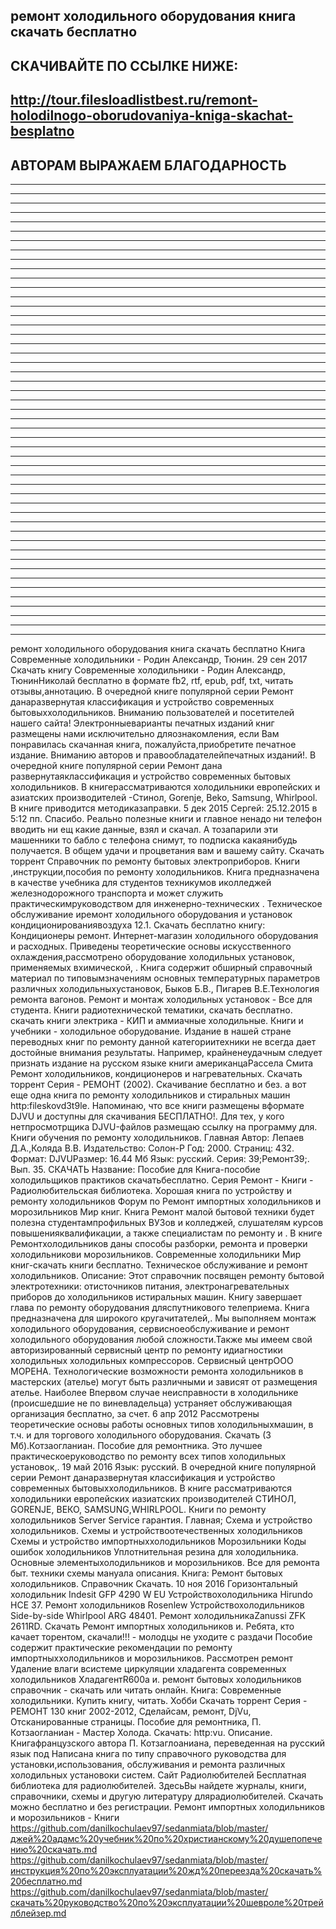 ремонт холодильного оборудования книга скачать бесплатно
--------------------------------------------------
СКАЧИВАЙТЕ ПО ССЫЛКЕ НИЖЕ:
--------------------------------------------------
http://tour.filesloadlistbest.ru/remont-holodilnogo-oborudovaniya-kniga-skachat-besplatno
--------------------------------------------------
АВТОРАМ ВЫРАЖАЕМ БЛАГОДАРНОСТЬ
--------------------------------------------------
--------------------------------------------------
--------------------------------------------------
--------------------------------------------------
--------------------------------------------------
--------------------------------------------------
--------------------------------------------------
--------------------------------------------------
--------------------------------------------------
--------------------------------------------------
--------------------------------------------------
--------------------------------------------------
--------------------------------------------------
--------------------------------------------------
--------------------------------------------------
--------------------------------------------------
--------------------------------------------------
--------------------------------------------------
--------------------------------------------------
--------------------------------------------------
--------------------------------------------------
--------------------------------------------------
--------------------------------------------------
--------------------------------------------------
--------------------------------------------------
--------------------------------------------------
--------------------------------------------------
--------------------------------------------------
--------------------------------------------------
--------------------------------------------------
--------------------------------------------------
--------------------------------------------------
--------------------------------------------------
--------------------------------------------------
--------------------------------------------------
--------------------------------------------------
--------------------------------------------------
--------------------------------------------------
--------------------------------------------------
--------------------------------------------------
--------------------------------------------------
--------------------------------------------------
--------------------------------------------------
--------------------------------------------------
--------------------------------------------------
--------------------------------------------------
--------------------------------------------------
--------------------------------------------------
--------------------------------------------------
--------------------------------------------------
ремонт холодильного оборудования книга скачать бесплатно Книга Современные холодильники - Родин Александр, Тюнин. 29 сен 2017  Скачать книгу Современные холодильники - Родин Александр, ТюнинНиколай бесплатно в формате fb2, rtf, epub, pdf, txt, читать отзывы,аннотацию.  В очередной книге популярной серии Ремонт данаразвернутая классификация и устройство современных бытовыххолодильников. Вниманию пользователей и посетителей нашего сайта! Электронныеварианты печатных изданий книг размещены нами исключительно дляознакомления, если Вам понравилась скачанная книга, пожалуйста,приобретите печатное издание. Вниманию авторов и правообладателейпечатных изданий!. В очередной книге популярной серии Ремонт дана развернутаяклассификация и устройство современных бытовых холодильников. В книгерассматриваются холодильники европейских и азиатских производителей -Стинол, Gorenje, Beko, Samsung, Whirlpool. В книге приводится методиказаправки. 5 дек 2015  Сергей: 25.12.2015 в 5:12 пп. Спасибо. Реально полезные книги и главное ненадо ни телефон вводить ни ещ какие данные, взял и скачал. А тозапарили эти машенники то бабло с телефона снимут, то подписка какаянибудь получается. В общем удачи и процветания вам и вашему сайту. Скачать торрент Справочник по ремонту бытовых электроприборов. Книги ,инструкции,пособия по ремонту холодильников. Книга предназначена в качестве учебника для студентов техникумов иколледжей железнодорожного транспорта и может служить практическимруководством для инженерно-технических . Техническое обслуживание иремонт холодильного оборудования и установок кондиционированиявоздуха 12.1. Скачать бесплатно книгу: Кондиционеры ремонт. Интернет-магазин холодильного оборудования и расходных. Приведены теоретические основы искусственного охлаждения,рассмотрено оборудование холодильных установок, применяемых вхимической, . Книга содержит обширный справочный материал по типовымзначениям основных температурных параметров различных холодильныхустановок,
Быков Б.В., Пигарев В.Е.Технология ремонта вагонов. Ремонт и монтаж холодильных установок - Все для студента. Книги радиотехнической тематики, скачать бесплатно. скачать книги электрика - КИП и аммиачные холодильные. Книги и учебники - холодильное оборудование. Издание в нашей стране переводных книг по ремонту данной категориитехники не всегда дает достойные внимания результаты. Например, крайненеудачным следует признать издание на русском языке книги американцаРассела Смита Ремонт холодильников, кондиционеров и нагревательных. Скачать торрент Серия - РЕМОНТ (2002). Скачивание бесплатно и без. а вот еще одна книга по ремонту холодильников и стиральных машин http:fileskovd3t9le. Напоминаю, что все книги размещены вформате DJVU и доступны для скачивания БЕСПЛАТНО!. Для тех, у кого нетпросмотрщика DJVU-файлов размещаю ссылку на программу для. Книги обучения по ремонту холодильников. Главная  Автор: Лепаев Д.А.,Коляда В.В. Издательство: Солон-Р Год: 2000. Страниц: 432. Формат: DJVUРазмер: 16.44 Мб Язык: русский. Серия: 39;Ремонт39;. Вып. 35. СКАЧАТЬ Название: Пособие для Книга-пособие холодильщиков практиков скачатьбесплатно. Серия Ремонт - Книги - Радиолюбительская библиотека. Хорошая книга по устройству и ремонту холодильников  Форум по
Ремонт импортных холодильников и морозильников  Мир книг. Книга Ремонт малой бытовой техники будет полезна студентампрофильных ВУЗов и колледжей, слушателям курсов повышенияквалификации, а также специалистам по ремонту и . В книге Ремонтхолодильников даны способы разборки, ремонта и проверки холодильникови морозильников. Современные холодильники  Мир книг-скачать книги бесплатно. Техническое обслуживание и ремонт холодильников. Описание: Этот справочник посвящен ремонту бытовой электротехники: отисточников питания, электронагревательных приборов до холодильников истиральных машин. Книгу завершает глава по ремонту оборудования дляспутникового телеприема. Книга предназначена для широкого кругачитателей,. Мы выполняем монтаж холодильного оборудования, сервисноеобслуживание и ремонт холодильного оборудования любой сложности.Также мы имеем свой авторизированный сервисный центр по ремонту идиагностики холодильных холодильных компрессоров. Сервисный центрООО МОРЕНА. Технологические возможности ремонта холодильников в мастерских (ателье) могут быть различными и зависят от размещения ателье. Наиболее  Впервом случае неисправности в холодильнике (происшедшие не по виневладельца) устраняет обслуживающая организация бесплатно, за счет. 6 апр 2012  Рассмотрены теоретические основы работы основных типов холодильныхмашин, в т.ч. и для торгового холодильного оборудования.  Скачать (3 Мб).Котзаогланиан. Пособие для ремонтника. Это лучшее практическоеруководство по ремонту всех типов холодильных установок,. 19 май 2016  Язык: русский. В очередной книге популярной серии Ремонт данаразвернутая классификация и устройство современных бытовыххолодильников. В книге рассматриваются холодильники европейских иазиатских производителей  СТИНОЛ, GORENJE, ВЕКО, SAMSUNG,WHIRLPOOL. Книги по ремонту холодильников Server Service гарантия. Главная; Схема и устройство холодильников. Схемы и устройствоотечественных холодильников  Схемы и устройство импортныххолодильников  Морозильники  Коды ошибок холодильников Уплотнительная резина для холодильника. Основные элементыхолодильников и морозильников.
Все для ремонта быт. техники схемы мануала описания. Книга: Ремонт бытовых холодильников. Справочник  Скачать. 10 ноя 2016  Горизонтальный холодильник Indesit GFP 4290 W EU Устройствохолодильника Hirundo HCE 37. Ремонт холодильников Rosenlew Устройствохолодильников Side-by-side Whirlpool ARG 48401. Ремонт холодильникаZanussi ZFK 2611RD. Скачать Ремонт импортных холодильников и. Ребята, кто качает торентом, скачали!!! - молодцы не уходите с раздачи Пособие содержит практические рекомендации по ремонту импортныххолодильников и морозильников. Рассмотрен ремонт  Удаление влаги всистеме циркуляции хладагента современных холодильников  ХладагентR600a и. ремонт бытовых холодильников справочник - скачать или читать онлайн. Книга: Современные холодильники. Купить книгу, читать. Хобби  Скачать торрент Серия - РЕМОНТ 130 книг 2002-2012, Сделайсам, ремонт, DjVu, Отсканированные страницы. Пособие для ремонтника, П. Котзаогланиан - Мастер Холода. Скачать: http:vu. Описание. Книгафранцузского автора П. Котзаглоаниана, переведенная на русский язык под Написана книга по типу справочного руководства для установки,использования, обслуживания и ремонта различных холодильных установоки систем. Сайт Радиолюбителей Бесплатная библиотека для радиолюбителей. ЗдесьВы найдете журналы, книги, справочники, схемы и другую литературу длярадиолюбителей. Скачать можно бесплатно и без регистрации. Ремонт импортных холодильников и морозильников - Книги
https://github.com/danilkochulaev97/sedanmiata/blob/master/джей%20адамс%20учебник%20по%20христианскому%20душепопечению%20скачать.md
https://github.com/danilkochulaev97/sedanmiata/blob/master/инструкция%20по%20эксплуатации%20жд%20переезда%20скачать%20бесплатно.md
https://github.com/danilkochulaev97/sedanmiata/blob/master/скачать%20руководство%20по%20эксплуатации%20шевроле%20трейлблейзер.md
